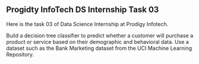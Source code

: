 ## Progidty InfoTech DS Internship Task 03

Here is the task 03 of Data Science Internship at Prodigy Infotech.

Build a decision tree classifier to predict whether a customer will purchase a product or service based on their demographic and behavioral data. Use a dataset such as the Bank Marketing dataset from the UCI Machine Learning Repository.
